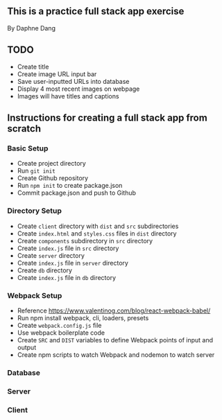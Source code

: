 ## This is a practice full stack app exercise

By Daphne Dang

## TODO

* Create title
* Create image URL input bar
* Save user-inputted URLs into database
* Display 4 most recent images on webpage
* Images will have titles and captions

## Instructions for creating a full stack app from scratch

### Basic Setup

* Create project directory
* Run `git init`
* Create Github repository
* Run `npm init` to create package.json
* Commit package.json and push to Github

### Directory Setup

* Create `client` directory with `dist` and `src` subdirectories
* Create `index.html` and `styles.css` files in `dist` directory
* Create `components` subdirectory in `src` directory
* Create `index.js` file in `src` directory
* Create `server` directory
* Create `index.js` file in `server` directory
* Create `db` directory
* Create `index.js` file in `db` directory

### Webpack Setup

* Reference https://www.valentinog.com/blog/react-webpack-babel/
* Run npm install webpack, cli, loaders, presets
* Create `webpack.config.js` file
* Use webpack boilerplate code
* Create `SRC` and `DIST` variables to define Webpack points of input and output
* Create npm scripts to watch Webpack and nodemon to watch server

### Database


### Server


### Client
